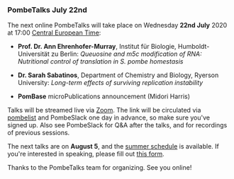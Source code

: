 ### PombeTalks July 22nd
<!-- pombase_flags: frontpage -->
<!-- newsfeed_thumbnail: PombeTalks32px.png -->

The next online PombeTalks will take place on Wednesday **22nd July**
2020 at 17:00 [Central European
Time](https://greenwichmeantime.com/time-zone/europe/european-union/central-european-time/):

- **Prof. Dr. Ann Ehrenhofer-Murray**, Institut für Biologie, Humboldt-Universität zu Berlin: *Queuosine and m5c modification of RNA: Nutritional control of translation in S. pombe homestasis*

- **Dr. Sarah Sabatinos**, Department of Chemistry and Biology, Ryerson University: *Long-term effects of surviving replication instability*

- **PomBase** microPublications announcement (Midori Harris)

Talks will be streamed live via [Zoom](https://zoom.us/). The link
will be circulated via
[pombelist](https://lists.cam.ac.uk/mailman/listinfo/ucam-pombelist)
and PombeSlack one day in advance, so make sure you've signed up. Also
see PombeSlack for Q&A after the talks, and for recordings of previous
sessions.

The next talks are on **August 5**, and the [summer
schedule](https://researchseminars.org/seminar/pombeTalks) is
available. If you're interested in speaking, please fill out [this
form](https://docs.google.com/forms/d/e/1FAIpQLSdjnkJfadUwM2eKIBJBQXeLt3aOfzrQEb3D8lvNym1g93DIRQ/viewform).

Thanks to the PombeTalks team for organizing. See you online!
